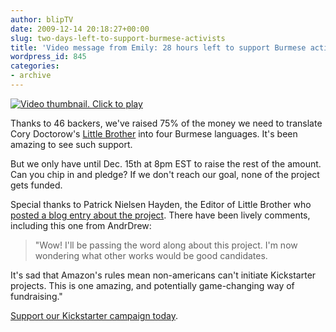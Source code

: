```yaml
---
author: blipTV
date: 2009-12-14 20:18:27+00:00
slug: two-days-left-to-support-burmese-activists
title: 'Video message from Emily: 28 hours left to support Burmese activists'
wordpress_id: 845
categories:
- archive
---
```





[![Video thumbnail. Click to play](http://blip.tv/file/get/DigitalDemocracy-TwoDaysLeftToSupportBurmeseActivists144.mp4.jpg)](http://blip.tv/file/get/DigitalDemocracy-TwoDaysLeftToSupportBurmeseActivists144.mp4)


Thanks to 46 backers, we've raised 75% of the money we need to translate Cory Doctorow's [Little Brother](http://craphound.com/littlebrother/about/) into four Burmese languages. It's been amazing to see such support.


But we only have until Dec. 15th at 8pm EST to raise the rest of the amount. Can you chip in and pledge? If we don't reach our goal, none of the project gets funded.

Special thanks to Patrick Nielsen Hayden, the Editor of Little Brother who [posted a blog entry about the project](http://nielsenhayden.com/makinglight/archives/011973.html). There have been lively comments, including this one from AndrDrew:


> "Wow! I'll be passing the word along about this  project. I'm now wondering what other works would be good candidates.

It's sad that Amazon's rules mean non-americans can't initiate Kickstarter projects. This is one amazing, and potentially game-changing way of fundraising."






[Support our Kickstarter campaign today](http://bit.ly/little-bro).


